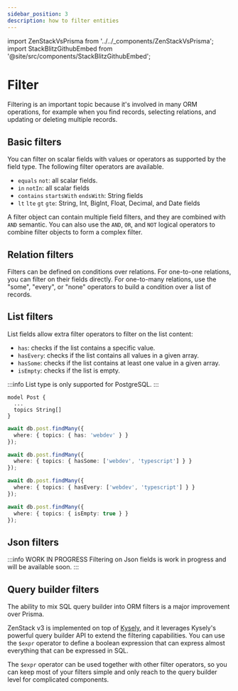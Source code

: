```yaml
---
sidebar_position: 3
description: how to filter entities
---
```


import ZenStackVsPrisma from '../../_components/ZenStackVsPrisma';
import StackBlitzGithubEmbed from '@site/src/components/StackBlitzGithubEmbed';

# Filter

Filtering is an important topic because it's involved in many ORM operations, for example when you find records, selecting relations, and updating or deleting multiple records.

## Basic filters

You can filter on scalar fields with values or operators as supported by the field type. The following filter operators are available.

- `equals` `not`: all scalar fields.
- `in` `notIn`: all scalar fields
- `contains` `startsWith` `endsWith`: String fields
- `lt` `lte` `gt` `gte`: String, Int, BigInt, Float, Decimal, and Date fields

A filter object can contain multiple field filters, and they are combined with `AND` semantic. You can also use the `AND`, `OR`, and `NOT` logical operators to combine filter objects to form a complex filter.

<StackBlitzGithubEmbed repoPath="zenstackhq/v3-doc-orm" openFile="filter/basic.ts" startScript="generate,filter:basic" />

## Relation filters

Filters can be defined on conditions over relations. For one-to-one relations, you can filter on their fields directly. For one-to-many relations, use the "some", "every", or "none" operators to build a condition over a list of records.

<StackBlitzGithubEmbed repoPath="zenstackhq/v3-doc-orm" openFile="filter/relation.ts" startScript="generate,filter:relation" />

## List filters

List fields allow extra filter operators to filter on the list content:

- `has`: checks if the list contains a specific value.
- `hasEvery`: checks if the list contains all values in a given array.
- `hasSome`: checks if the list contains at least one value in a given array.
- `isEmpty`: checks if the list is empty.

:::info
List type is only supported for PostgreSQL.
:::

```zmodel
model Post {
  ...
  topics String[]
}
```

```ts
await db.post.findMany({ 
  where: { topics: { has: 'webdev' } } 
});

await db.post.findMany({
  where: { topics: { hasSome: ['webdev', 'typescript'] } } 
});

await db.post.findMany({
  where: { topics: { hasEvery: ['webdev', 'typescript'] } } 
});

await db.post.findMany({
  where: { topics: { isEmpty: true } } 
});
```

## Json filters

:::info WORK IN PROGRESS
Filtering on Json fields is work in progress and will be available soon.
:::

## Query builder filters

<ZenStackVsPrisma>
The ability to mix SQL query builder into ORM filters is a major improvement over Prisma.
</ZenStackVsPrisma>

ZenStack v3 is implemented on top of [Kysely](https://kysely.dev/), and it leverages Kysely's powerful query builder API to extend the filtering capabilities. You can use the `$expr` operator to define a boolean expression that can express almost everything that can be expressed in SQL.

The `$expr` operator can be used together with other filter operators, so you can keep most of your filters simple and only reach to the query builder level for complicated components.

<StackBlitzGithubEmbed repoPath="zenstackhq/v3-doc-orm" openFile="filter/query-builder.ts" startScript="generate,filter:query-builder" />
